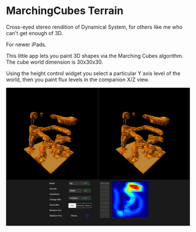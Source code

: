 # MarchingCubes Terrain
Cross-eyed stereo rendition of Dynamical System, for others like me who can't get enough of 3D.

For newer iPads.

This little app lets you paint 3D shapes via the Marching Cubes algorithm.
The cube world dimension is 30x30x30.

Using the height control widget you select a particular Y axis level of the world,
then you paint flux levels in the companion X/Z view.

![Screenshot](screenshot.png)
